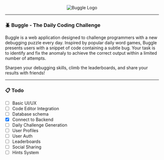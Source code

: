
<center>
  <image src="https://i.imgur.com/YqE7NAa.png" alt="Buggle Logo" />
</center>

---

### 🪲 Buggle - The Daily Coding Challenge

Buggle is a web application designed to challenge programmers with a new debugging puzzle every day. Inspired by popular daily word games, Buggle presents users with a snippet of code containing a subtle bug. Your task is to identify and fix the anomaly to achieve the correct output within a limited number of attempts.

Sharpen your debugging skills, climb the leaderboards, and share your results with friends!

---

### 📋 Todo

- [ ] Basic UI/UX
- [ ] Code Editor Integration
- [ ] Database schema
- [x] Connect to Backend
- [ ] Daily Challenge Generation
- [ ] User Profiles
- [ ] User Auth
- [ ] Leaderboards
- [ ] Social Sharing
- [ ] Hints System
